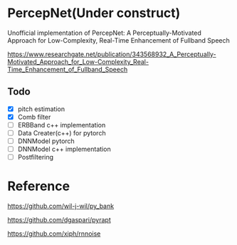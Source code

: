 # PercepNet(Under construct)
Unofficial implementation of PercepNet: A Perceptually-Motivated Approach for Low-Complexity, Real-Time Enhancement of Fullband Speech

https://www.researchgate.net/publication/343568932_A_Perceptually-Motivated_Approach_for_Low-Complexity_Real-Time_Enhancement_of_Fullband_Speech

## Todo

- [X] pitch estimation
- [X] Comb filter
- [ ] ERBBand c++ implementation
- [ ] Data Creater(c++) for pytorch
- [ ] DNNModel pytorch
- [ ] DNNModel c++ implementation
- [ ] Postfiltering

# Reference
https://github.com/wil-j-wil/py_bank

https://github.com/dgaspari/pyrapt

https://github.com/xiph/rnnoise
